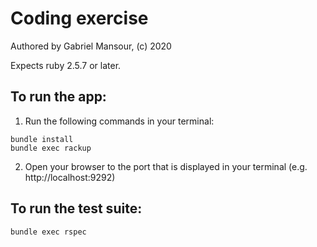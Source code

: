 # Coding exercise

Authored by Gabriel Mansour, (c) 2020

Expects ruby 2.5.7 or later.

## To run the app:

1. Run the following commands in your terminal:

```
bundle install
bundle exec rackup
```

2. Open your browser to the port that is displayed in your terminal (e.g. http://localhost:9292)

## To run the test suite:

```
bundle exec rspec
```
